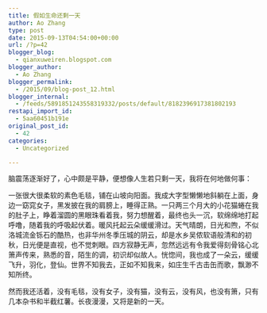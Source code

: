 ```yaml
---
title: 假如生命还剩一天
author: Ao Zhang
type: post
date: 2015-09-13T04:54:00+00:00
url: /?p=42
blogger_blog:
  - qianxuweiren.blogspot.com
blogger_author:
  - Ao Zhang
blogger_permalink:
  - /2015/09/blog-post_12.html
blogger_internal:
  - /feeds/5891851243558319332/posts/default/8182396917381802193
restapi_import_id:
  - 5aa60451b191e
original_post_id:
  - 42
categories:
  - Uncategorized

---
```

脑震荡逐渐好了，心中颇是平静，便想像人生若只剩一天，我将在何地做何事：

一张很大很柔软的素色毛毯，铺在山坡向阳面。我成大字型懒懒地斜躺在上面，身边一窈窕女子，黑发披在我的肩膀上，睡得正熟。一只两三个月大的小花猫蜷在我的肚子上，睁着溜圆的黑眼珠看着我，努力想醒着，最终也头一沉，软绵绵地打起呼噜，随着我的呼吸起伏着。暖风托起云朵缓缓滑过。天气晴朗，日光和煦，不似洛城流金铄石的酷热，也非华州冬季压城的阴云，却是水乡吴侬软语般清和的初秋，日光便是直视，也不觉刺眼。四方寂静无声，忽然远远有令我爱得刻骨铭心北箫声传来，熟悉的音，陌生的调，初识却似故人。恍惚间，我也成了一朵云，缓缓飞升，羽化，登仙。世界不知我去，正如不知我来，如庄生千古击缶而歌，飘渺不知所终。

然而我还活着，没有毛毯，没有女子，没有猫，没有云，没有风，也没有箫，只有几本杂书和半截红薯。长夜漫漫，又将是新的一天。